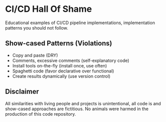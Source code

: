 CI/CD Hall Of Shame
===================

Educational examples of CI/CD pipeline implementations,
implementation patterns you should not follow.

Show-cased Patterns (Violations)
--------------------------------

- Copy and paste (DRY)
- Comments, excessive comments (self-explanatory code)
- Install tools on-the-fly (install once, use often)
- Spaghetti code (favor declarative over functional)
- Create results dynamically (use version control)

Disclaimer
----------

All similarities with living people and projects is unintentional,
all code is and show-cased approaches are fictitious. No animals
were harmed in the production of this code repository.
